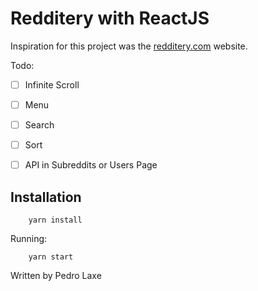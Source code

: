 # Redditery with ReactJS

Inspiration for this project was the [redditery.com](https://www.redditery.com) website.

Todo:
- [ ] Infinite Scroll
- [ ] Menu
- [ ] Search
- [ ] Sort
- [ ] API in Subreddits or Users Page


## Installation
```shell
    yarn install
```
Running:

```shell
    yarn start
```

Written by Pedro Laxe